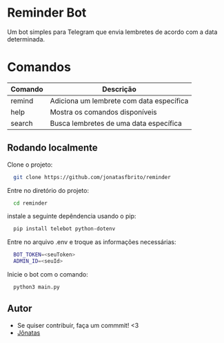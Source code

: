 
# Reminder Bot

Um bot simples para Telegram que envia lembretes de acordo com a data determinada.

# Comandos




| Comando            | Descrição                                                                |
| ----------------- | ------------------- |
| remind | Adiciona um lembrete com data específica |
| help | Mostra os comandos disponíveis |
| search | Busca lembretes de uma data específica |



## Rodando localmente

Clone o projeto:

```bash
  git clone https://github.com/jonatasfbrito/reminder
```

Entre no diretório do projeto:

```bash
  cd reminder
```

instale a seguinte depêndencia usando o pip:

```bash
  pip install telebot python-dotenv
```

Entre no arquivo .env e troque as informações necessárias:

```bash
  BOT_TOKEN=<seuToken>
  ADMIN_ID=<seuId>
```

Inicie o bot com o comando:
```bash
  python3 main.py
```

## Autor

- Se quiser contribuir, faça um commmit! <3
- [Jônatas](https://t.me/kotlinux)
